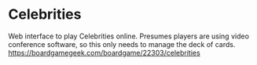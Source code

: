 # Celebrities

Web interface to play Celebrities online.  Presumes players are using video conference software, so this only needs to manage the deck of cards.
https://boardgamegeek.com/boardgame/22303/celebrities
